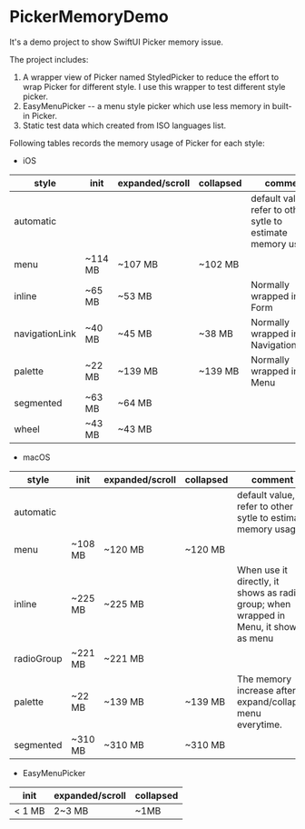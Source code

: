 # PickerMemoryDemo
It's a demo project to show SwiftUI Picker memory issue.

The project includes:
1. A wrapper view of Picker named StyledPicker to reduce the effort to wrap Picker for different style. I use this wrapper to test different style picker.
2. EasyMenuPicker -- a menu style picker which use less memory in built-in Picker.
3. Static test data which created from ISO languages list. 

Following tables records the memory usage of Picker for each style:

- iOS

|style| init | expanded/scroll | collapsed | comment|
|---|---|---|---|---|
|automatic| | | | default value, refer to other sytle to estimate memory usage.|
|menu|~114 MB|~107 MB|~102 MB||
|inline|~65 MB|~53 MB|  | Normally wrapped in Form |
|navigationLink|~40 MB|~45 MB|~38 MB| Normally wrapped in NavigationStack |
|palette|~22 MB|~139 MB|~139 MB| Normally wrapped in Menu |
|segmented|~63 MB|~64 MB|  ||
|wheel|~43 MB|~43 MB|  ||

- macOS

|style| init | expanded/scroll | collapsed | comment|
|---|---|---|---|---|
|automatic| | | | default value, refer to other sytle to estimate memory usage.|
|menu|~108 MB|~120 MB|~120 MB|
|inline|~225 MB|~225 MB| | When use it directly, it shows as radio group; when wrapped in Menu, it shows as menu |
|radioGroup|~221 MB|~221 MB| | |
|palette|~22 MB|~139 MB|~139 MB| The memory increase after expand/collapse menu everytime. |
|segmented|~310 MB|~310 MB| ~310 MB |||

- EasyMenuPicker

|init| expanded/scroll | collapsed|
|---|---|---|
|< 1 MB|2~3 MB|~1MB|

